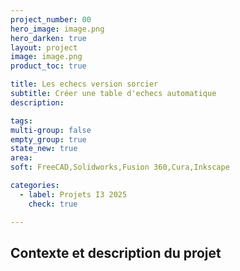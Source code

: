 ```yaml
---
project_number: 00
hero_image: image.png
hero_darken: true
layout: project
image: image.png
product_toc: true

title: Les echecs version sorcier
subtitle: Créer une table d'echecs automatique
description: 

tags: 
multi-group: false
empty_group: true
state_new: true
area: 
soft: FreeCAD,Solidworks,Fusion 360,Cura,Inkscape

categories:
  - label: Projets I3 2025
    check: true

---
```


## Contexte et description du projet
